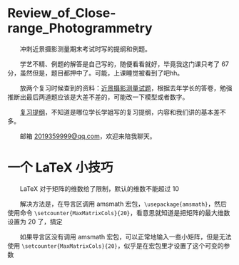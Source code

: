 # Review_of_Close-range_Photogrammetry

&emsp;&emsp;冲刺近景摄影测量期末考试时写的提纲和例题。

&emsp;&emsp;学艺不精、例题的解答是自己写的，随便看看就好，毕竟我这门课只考了 67 分，虽然但是，题目都押中了。可能，上课睡觉被看到了吧hh。

&emsp;&emsp;放两个复习时候查到的资料：[近景摄影测量试题](https://wenku.baidu.com/view/eae27330760bf78a6529647d27284b73f34236c0.html)，根据去年学长的答卷，勉强推断出最后两道题应该是大差不差的，可能改一下模型或者数字。

&emsp;&emsp;[复习提纲](https://wenku.baidu.com/view/6e45c81b10661ed9ad51f39c)，不知道是哪位学长学姐写的复习提纲，内容和我们讲的基本差不多。

&emsp;&emsp;邮箱 2019359999@qq.com，欢迎来陪我聊天。

# 一个 LaTeX 小技巧

&emsp;&emsp;LaTeX 对于矩阵的维数给了限制，默认的维数不能超过 10

&emsp;&emsp;解决方法是，在导言区调用 amsmath 宏包，`\usepackage{amsmath}`，然后使用命令 `\setcounter{MaxMatrixCols}{20}`，看意思就知道是把矩阵的最大维数设置为 20 了，搞定

&emsp;&emsp;如果导言区没有调用 amsmath 宏包，可以正常地输入一些小矩阵，但是无法使用 `\setcounter{MaxMatrixCols}{20}`，似乎是在宏包里才设置了这个可变的参数
